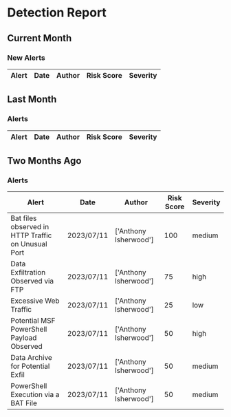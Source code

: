 # Detection Report
## Current Month
### New Alerts

| Alert | Date | Author | Risk Score | Severity |
| --- | --- | --- | --- | --- |
## Last Month
### Alerts

| Alert | Date | Author | Risk Score | Severity |
| --- | --- | --- | --- | --- |
## Two Months Ago
### Alerts

| Alert | Date | Author | Risk Score | Severity |
| --- | --- | --- | --- | --- |
|Bat files observed in HTTP Traffic on Unusual Port |2023/07/11|['Anthony Isherwood']|100|medium|
|Data Exfiltration Observed via FTP|2023/07/11|['Anthony Isherwood']|75|high|
|Excessive Web Traffic|2023/07/11|['Anthony Isherwood']|25|low|
|Potential MSF PowerShell Payload Observed|2023/07/11|['Anthony Isherwood']|50|high|
|Data Archive for Potential Exfil|2023/07/11|['Anthony Isherwood']|50|medium|
|PowerShell Execution via a BAT File|2023/07/11|['Anthony Isherwood']|50|medium|
